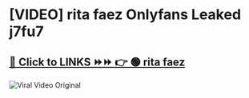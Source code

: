 
 # [VIDEO] rita faez Onlyfans Leaked j7fu7

## <h2><a href="https://clipsfans.com/rita_faez&ref=git">🔗 Click to LINKS ⏩⏩ 👉 🟢 rita faez </a></h2>

<a href="https://clipsfans.com/rita_faez&ref=git" rel="nofollow" data-target="animated-image.originalLink"><img src="https://i.ibb.co.com/xMMVF88/686577567.gif" alt="Viral Video Original" style="max-width: 100%; display: inline-block;" data-target="animated-image.originalImage"></a>


